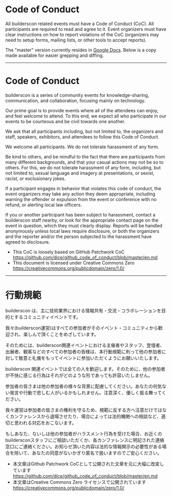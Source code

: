 # Code of Conduct

All builderscon related events must have a Code of Conduct (CoC). All participants are required to read and agree to it. Event organizers must have clear instructions on how to report violations of the CoC (organizers may need to setup forms, mailing lists, or other tools to accept reports).

The "master" version currently resides in [Google Docs](https://docs.google.com/document/d/16VhNCZBWWwjQQXkSXfg6evR1frdHHbHb7g-m80xSrgA/edit?usp=sharing). Below is a copy made available for easier grepping and diffing.

---

# Code of Conduct

builderscon is a series of community events for knowledge-sharing, communication, and collaboration, focusing mainly on technology.

Our prime goal is to provide events where all of the attendees can enjoy, and feel welcome to attend. To this end, we expect all who participate in our events to be courteous and be civil towards one another.

We ask that all participants including, but not limited to, the organizers and staff, speakers, exhibitors, and attendees to follow this Code of Conduct.


We welcome all participants. We do not tolerate harassment of any form. 

Be kind to others, and be mindful to the fact that there are participants from many different backgrounds, and that your casual actions may not be so to others. For this, we do not tolerate harassment of any form, including, but not limited to, sexual language and imagery at presentations, or sexist, racist, or exclusionary jokes. 

If a participant engages in behavior that violates this code of conduct, the event organizers may take any action they deem appropriate, including warning the offender or expulsion from the event or conference with no refund, or alerting local law officers.

If you or another participant has been subject to harassment, contact a builderscon staff nearby, or look for the appropriate contact page on the event in question, which they must clearly display. Reports will be handled anonymously unless local laws require disclosure, or both the organizers and the reporter and/or the person subjected to the harassment have agreed to disclosure.

* This CoC is loosely based on GitHub Patchwork CoC https://github.com/dice/github_code_of_conduct/blob/master/en.md
* This document is licensed under Creative Commons Zero https://creativecommons.org/publicdomain/zero/1.0/


---

# 行動規範

builderscon は、主に技術業界における情報共有・交流・コラボレーションを目的とするコミュニティイベントです。

我々(builderscon運営)はすべての参加者がそのイベント・コミュニティから歓迎され、楽しんで頂くことをめざしています。

そのためには、builderscon関連イベントにおける主催者やスタッフ、登壇者、出展者、観客などのすべての参加者の皆様は、本行動規範に則って他の参加者に対して敬意と礼儀をもってイベントに参加いただくようにお願いいたします。

builderscon 関連イベントでは全ての人を歓迎します。そのために、他の参加者が不快に感じる行為はそれがどのような形であっても許容いたしません。

参加者の皆さまは他の参加者の様々な背景に配慮してください。あなたの何気ない発言や行動で悲しむ人がいるかもしれません。注意深く、優しく振る舞ってください。

我々運営は参加者の皆さまの権利を守るため、規範に反する方へ注意だけではなくカンファレンスから退場させたり、場合によっては法的機関への相談など、適切と思われる対応をおこないます。

もしあなた、ないしは他の参加者がハラスメント行為を受けた場合、お近くのbuildersconスタッフにご相談いただくか、各カンファレンスに明記された連絡窓口にご連絡ください。お知らせ頂いた内容は法的な情報開示の必要性がある場合を除いて、あなたの同意がないかぎり匿名で扱いますのでご安心ください。

* 本文章はGithub Patchwork CoCとして公開された文章を元に大幅に改変しています https://github.com/dice/github_code_of_conduct/blob/master/en.md
* 本文章はCreative Commons Zero ライセンスで公開されています https://creativecommons.org/publicdomain/zero/1.0/

